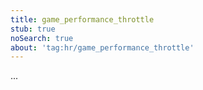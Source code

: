 ```yaml
---
title: game_performance_throttle
stub: true
noSearch: true
about: 'tag:hr/game_performance_throttle'
---
```

  ...

